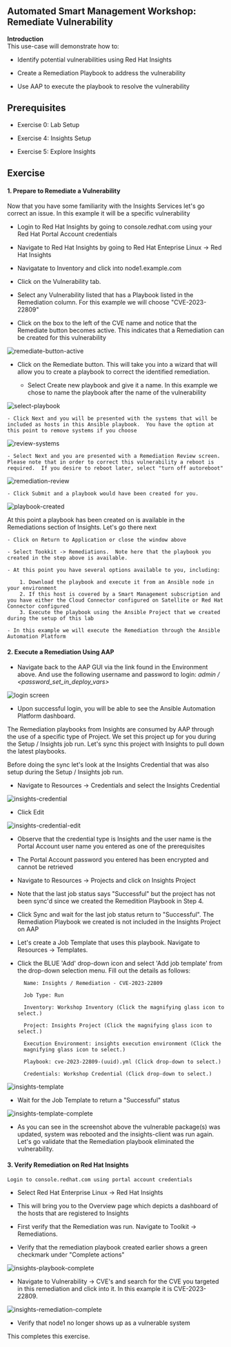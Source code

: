 Automated Smart Management Workshop: Remediate Vulnerability
----------------------------------------------------------------------


**Introduction**<br>
This use-case will demonstrate how to:

-   Identify potential vulnerabilities using Red Hat Insights

-   Create a Remediation Playbook to address the vulnerability

-   Use AAP to execute the playbook to resolve the vulnerability

Prerequisites
-----------------------------------------------------------------

-   Exercise 0: Lab Setup

-   Exercise 4: Insights Setup

-   Exercise 5: Explore Insights


Exercise
-----------------------------------------------------------------


#### 1\. Prepare to Remediate a Vulnerability 

Now that you have some familiarity with the Insights Services let's go correct an issue.  In this example it will be a specific vulnerability

- Login to Red Hat Insights by going to console.redhat.com using your Red Hat Portal Account credentials

- Navigate to Red Hat Insights by going to Red Hat Enteprise Linux -> Red Hat Insights

- Navigatate to Inventory and click into node1.example.com

- Click on the Vulnerability tab.  

- Select any Vulnerability listed that has a Playbook listed in the Remediation column.  For this example we will choose "CVE-2023-22809"

- Click on the box to the left of the CVE name and notice that the Remediate button becomes active.  This indicates that a Remediation can be created for this vulnerability

![remediate-button-active](images/6-remediatevulnerability-remediate-button.png)

- Click on the Remediate button.  This will take you into a wizard that will allow you to create a playbook to correct the identified remediation.

    - Select Create new playbook and give it a name.  In this example we chose to name the playbook after the name of the vulnerability

![select-playbook](images/6-remediatevulnerability-select-playbook.png)    

    - Click Next and you will be presented with the systems that will be included as hosts in this Ansible playbook.  You have the option at this point to remove systems if you choose

![review-systems](images/6-remediatevulnerability-review-systems.png)

    - Select Next and you are presented with a Remediation Review screen.  Please note that in order to correct this vulnerability a reboot is required.  If you desire to reboot later, select "turn off autoreboot"

![remediation-review](images/6-remediatevulnerability-remediation-review.png)

    - Click Submit and a playbook would have been created for you.  
    
![playbook-created](images/6-remediatevulnerability-playbook-created.png)
    
    
At this point a playbook has been created on is available in the Remediations section of Insights.  Let's go there next

    - Click on Return to Application or close the window above

    - Select Tookkit -> Remediations.  Note here that the playbook you created in the step above is available.  

    - At this point you have several options available to you, including:

        1. Download the playbook and execute it from an Ansible node in your environment
        2. If this host is covered by a Smart Management subscription and you have either the Cloud Connector configured on Satellite or Red Hat Connector configured
        3. Execute the playbook using the Ansible Project that we created during the setup of this lab

    - In this example we will execute the Remediation through the Ansible Automation Platform

#### 2\. Execute a Remediation Using AAP

-  Navigate back to the AAP GUI via the link found in the Environment above. And use the following username and password to login: *admin / <password_set_in_deploy_vars>*

![login screen](images/6-remediatevulnerability-aap2-login.png)

-   Upon successful login, you will be able to see the Ansible Automation Platform dashboard.

The Remediation playbooks from Insights are consumed by AAP through the use of a specific type of Project.  We set this project up for you during the Setup / Insights job run.  Let's sync this project with Insights to pull down the latest playbooks.

Before doing the sync let's look at the Insights Credential that was also setup during the Setup / Insights job run.

- Navigate to Resources -> Credentials and select the Insights Credential

![insights-credential](images/6-remediatevulnerability-credential.png)

- Click Edit

![insights-credential-edit](images/6-remediatevulnerability-credential-edit.png)

- Observe that the credential type is Insights and the user name is the Portal Account user name you entered as one of the prerequisites

- The Portal Account password you entered has been encrypted and cannot be retrieved

- Navigate to Resources -> Projects and click on Insights Project

- Note that the last job status says "Successful" but the project has not been sync'd since we created the Remedition Playbook in Step 4.

- Click Sync and wait for the last job status return to "Successful".  The Remediation Playbook we created is not included in the Insights Project on AAP

- Let's create a Job Template that uses this playbook.  Navigate to Resources -> Templates.  

- Click the BLUE 'Add' drop-down icon and select 'Add job template' from the drop-down selection menu. Fill out the details as follows:

        Name: Insights / Remediation - CVE-2023-22809

        Job Type: Run

        Inventory: Workshop Inventory (Click the magnifying glass icon to select.)

        Project: Insights Project (Click the magnifying glass icon to select.)

        Execution Environment: insights execution environment (Click the
        magnifying glass icon to select.)

        Playbook: cve-2023-22809-(uuid).yml (Click drop-down to select.)

        Credentials: Workshop Credential (Click drop-down to select.)

![insights-template](images/6-remediatevulnerability-insights-template.png)

- Wait for the Job Template to return a "Successful" status

![insights-template-complete](images/6-remediatevulnerability-template-complete.png)

- As you can see in the screenshot above the vulnerable package(s) was updated, system was rebooted and the insights-client was run again.  Let's go validate that the Remediation playbook eliminated the vulnerability.

 #### 3\. Verify Remediation on Red Hat Insights

    Login to console.redhat.com using portal account credentials

-   Select Red Hat Enterprise Linux -> Red Hat Insights

-   This will bring you to the Overview page which depicts a dashboard of the hosts that are registered to Insights

-   First verify that the Remediation was run.  Navigate to Toolkit -> Remediations.  

-   Verify that the remediation playbook created earlier shows a green checkmark under "Complete actions"

![insights-playbook-complete](images/6-remediatevulnerability-remediation-playbook-complete.png)

-   Navigate to Vulnerability -> CVE's and search for the CVE you targeted in this remediation and click into it.  In this example it is CVE-2023-22809.

![insights-remediation-complete](images/6-remediatevulnerability-cve-remediation-complete.png)

-   Verify that node1 no longer shows up as a vulnerable system

This completes this exercise.


